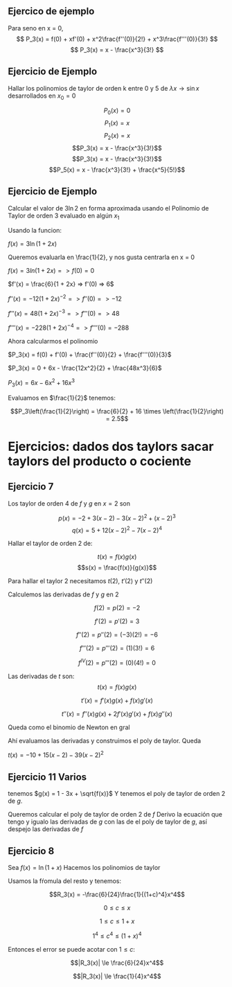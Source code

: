 ## Ejercico de ejemplo

Para seno en x = 0,
$$ P_3(x) = f(0) + xf'(0) + x^2\frac{f''(0)}{2!} + x^3\frac{f'''(0)}{3!} $$
$$ P_3(x) = x - \frac{x^3}{3!} $$

## Ejercicio de Ejemplo

Hallar los polinomios de taylor de orden k entre 0 y 5 de $\lambda x \to \sin x$
desarrollados en $x_0 = 0$

$$P_0(x) = 0$$
$$P_1(x) = x$$
$$P_2(x) = x$$
$$P_3(x) = x - \frac{x^3}{3!}$$
$$P_3(x) = x - \frac{x^3}{3!}$$
$$P_5(x) = x - \frac{x^3}{3!} + \frac{x^5}{5!}$$

## Ejercicio de Ejemplo

Calcular el valor de $3 \ln 2$ en forma aproximada usando el Polinomio de
Taylor de orden 3 evaluado en algún $x_1$

Usando la funcion:

$f(x) = 3 \ln (1 + 2x)$

Queremos evaluarla en \frac{1}{2}, y nos gusta centrarla en x = 0

$f(x) = 3 ln (1 + 2x) => f(0) = 0$

$f'(x) = \frac{6}{1 + 2x} => f'(0) =>  6$

$f''(x) = -12(1 + 2x)^{-2} => f''(0) => -12$

$f'''(x) = 48(1 + 2x)^{-3} => f'''(0) => 48$

$f''''(x) = -228(1 + 2x)^{-4} => f''''(0) = -288$

Ahora calcularmos el polinomio

$P_3(x) = f(0) + f'(0) + \frac{f''(0)}{2} + \frac{f'''(0)}{3}$

$P_3(x) = 0 + 6x - \frac{12x^2}{2} + \frac{48x^3}{6}$

$P_3(x) = 6x - 6x^2 + 16x^3$

Evaluamos en $\frac{1}{2}$ tenemos:

$$P_3\left(\frac{1}{2}\right) = \frac{6}{2} + 16 \times \left(\frac{1}{2}\right) = 2.5$$


# Ejercicios: dados dos taylors sacar taylors del producto o cociente
## Ejercicio 7

Los taylor de orden 4 de $f$ y $g$ en $x = 2$ son

$$p(x) = -2+3(x-2)-3(x-2)^2+(x-2)^3$$
$$q(x) = 5+12(x-2)^2-7(x-2)^4$$

Hallar el taylor de orden 2 de:

$$t(x) = f(x)g(x)$$
$$s(x) = \frac{f(x)}{g(x)}$$

Para hallar el taylor 2 necesitamos $t(2)$, $t'(2)$ y $t''(2)$

Calculemos las derivadas de $f$ y $g$ en 2

$$f(2) = p(2) = -2$$

$$f'(2) = p'(2) = 3$$

$$f''(2) = p''(2) = (-3)(2!) = -6$$

$$f'''(2) = p'''(2) = (1)(3!) = 6$$

$$f^{IV}(2) = p'''(2) = (0)(4!) = 0$$

Las derivadas de $t$ son:
$$t(x) = f(x)g(x)$$

$$t'(x) = f'(x)g(x) + f(x)g'(x)$$

$$t''(x) = f''(x)g(x) + 2f'(x)g'(x) + f(x)g''(x)$$

Queda como el binomio de Newton en gral

Ahí evaluamos las derivadas y construimos el poly de taylor.
Queda

$t(x) = -10 + 15(x-2) - 39(x-2)^2$

## Ejercicio 11 Varios
tenemos $g(x) = 1 - 3x + \sqrt{f(x)}$
Y tenemos el poly de taylor de orden 2 de $g$.

Queremos calcular el poly de taylor de orden 2 de $f$
Derivo la ecuación que tengo y igualo las derivadas de $g$ con las de el
poly de taylor de $g$, así despejo las derivadas de $f$

## Ejercicio 8

Sea $f(x) = \ln(1+x)$
Hacemos los polinomios de taylor

Usamos la fŕomula del resto y tenemos:

$$R_3(x) = -\frac{6}{24}\frac{1}{(1+c)^4}x^4$$

$$0 \le c \le x$$

$$1 \le c \le 1+x$$

$$1^4 \le c^4 \le (1+x)^4$$

Entonces el error se puede acotar con $1 \le c$:

$$|R_3(x)| \le \frac{6}{24}x^4$$

$$|R_3(x)| \le \frac{1}{4}x^4$$
